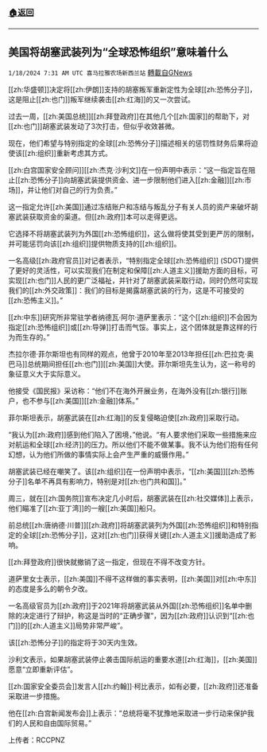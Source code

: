 ###  [:house:返回](README.md)
---


## 美国将胡塞武装列为“全球恐怖组织”意味着什么
`1/18/2024 7:31 AM UTC 喜马拉雅农场新西兰站` [轉載自GNews](https://gnews.org/articles/2231058)

[[zh:华盛顿]]决定将[[zh:伊朗]]支持的胡塞叛军重新定性为全球[[zh:恐怖分子]]，这是阻止[[zh:也门]]叛军继续袭击[[zh:红海]]的又一次尝试。

过去一周，[[zh:美国总统]][[zh:拜登政府]]在其他几个[[zh:国家]]的帮助下，对[[zh:也门]]胡塞武装发动了3次打击，但似乎收效甚微。

现在，他们希望与特别指定的全球[[zh:恐怖分子]]描述相关的惩罚性财务后果将迫使该[[zh:组织]]重新考虑其方式。

[[zh:白宫国家安全顾问]][[zh:杰克·沙利文]]在一份声明中表示：“这一指定旨在阻止[[zh:恐怖分子]]向胡塞武装提供资金、进一步限制他们进入[[zh:金融]][[zh:市场]]，并让他们对自己的行为负责。”

这一指定允许[[zh:美国]]通过冻结账户和冻结与叛乱分子有关人员的资产来破坏胡塞武装获取资金的渠道。但[[zh:政府]]本可以走得更远。

它选择不将胡塞武装列为外国[[zh:恐怖组织]]，这么做将使其受到更严厉的限制，并可能惩罚向该[[zh:组织]]提供物质支持的[[zh:组织]]。

一名高级[[zh:政府官员]]对记者表示，“特别指定全球[[zh:恐怖组织]] (SDGT)提供了更好的灵活性，可以实现我们在制定和保障[[zh:人道主义]]援助方面的目标，可实现[[zh:也门]]人民的更广泛福祉，并针对了胡塞武装采取行动，同时仍然可实现我们的[[zh:外交政策]]：我们的目标是揭露胡塞武装的行为，这是不可接受的[[zh:恐怖主义]]。”

[[zh:中东]]研究所非常驻学者纳德瓦·阿尔·道萨里表示：“这个[[zh:组织]]不会因为指定[[zh:恐怖组织]]或[[zh:导弹]]打击而气馁。事实上，这个团体就是靠这样的行为而生存的。”

杰拉尔德·菲尔斯坦也有同样的观点，他曾于2010年至2013年担任[[zh:巴拉克·奥巴马]]总统期间担任[[zh:也门]][[zh:美国]]大使。菲尔斯坦先生认为，这一称号的象征意义大于实际意义。

他接受《国民报》采访称：“他们不在海外开展业务，在海外没有[[zh:银行]]账户，也不参与[[zh:美国]][[zh:金融]]体系。”

菲尔斯坦表示，胡塞武装在[[zh:红海]]的反复侵略迫使[[zh:政府]]采取行动。

“我认为[[zh:政府]]感到他们陷入了困境，”他说。“有人要求他们采取一些措施来应对航运和全球[[zh:经济]]的压力。所以他们不能不做某事。我不认为他们抱有任何幻想，认为他们所做的事情实际上会产生严重的威慑作用。”

胡塞武装已经在嘲笑了。该[[zh:组织]]在一份声明中表示，“[[zh:美国]][[zh:恐怖分子]]名单不再具有影响力，特别是对[[zh:也门共和国]]。”

周三，就在[[zh:国务院]]宣布决定几小时后，胡塞武装在[[zh:社交媒体]]上表示，他们瞄准了[[zh:亚丁湾]]的一艘[[zh:美国]]船只。

前总统[[zh:唐纳德·川普]][[zh:政府]]将胡塞武装列为外国[[zh:恐怖组织]]和特别指定的全球[[zh:恐怖分子]]，这对[[zh:也门]]获得关键[[zh:人道主义]]援助造成了影响。

[[zh:拜登政府]]很快就撤销了这一指定，但现在不得不改变方针。

道萨里女士表示，[[zh:美国]]不得不这样做的事实表明，[[zh:美国]]对[[zh:中东]]的态度是多么的朝令夕改。

一名高级官员为[[zh:政府]]于2021年将胡塞武装从外国[[zh:恐怖组织]]名单中删除的决定进行了辩护，称这是当时的“正确步骤”，因为[[zh:政府]]认识到“[[zh:也门]]的[[zh:人道主义]]局势非常严峻”。

该[[zh:恐怖分子]]的指定将于30天内生效。

沙利文表示，如果胡塞武装停止袭击国际航运的重要水道[[zh:红海]]，[[zh:美国]]愿意“立即重新评估”。

[[zh:国家安全委员会]]发言人[[zh:约翰]]·柯比表示，如有必要，[[zh:政府]]还准备采取进一步措施。

他在[[zh:白宫新闻发布会]]上表示：“总统将毫不犹豫地采取进一步行动来保护我们的人民和自由国际贸易。”

上传者：RCCPNZ
